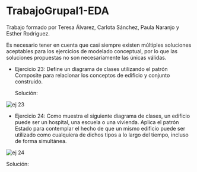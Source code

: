 # TrabajoGrupal1-EDA
Trabajo formado por Teresa Álvarez, Carlota Sánchez, Paula Naranjo y Esther Rodríguez.

Es necesario tener en cuenta que casi siempre existen múltiples soluciones aceptables para los ejercicios de modelado conceptual, por lo que las soluciones propuestas no son necesariamente las únicas válidas.


- Ejercicio 23: Define un diagrama de clases utilizando el patrón Composite para relacionar los conceptos de edificio y conjunto construido.

  Solución:

![ej 23](https://user-images.githubusercontent.com/91721860/153229882-2528c7b5-b529-4a6b-aa91-e54a7adcdde5.JPG)

- Ejercicio 24: Como muestra el siguiente diagrama de clases, un edificio puede ser un hospital, una escuela o una vivienda. Aplica el patrón Estado para contemplar el hecho de que un mismo edificio puede ser utilizado como cualquiera de dichos tipos a lo largo del tiempo, incluso de forma simultánea.

![ej 24](https://user-images.githubusercontent.com/91721860/153233922-cfb3ad55-75b1-4219-bff3-cbadb5818c38.JPG)


  Solución:

